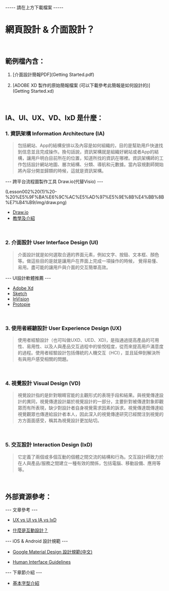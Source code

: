 ----- 請在上方下載檔案 -----

網⾴設計 & 介⾯設計？
======

&nbsp;

範例檔內含：
------

1. [介面設計簡報PDF](Getting Started.pdf)

2. [ADOBE XD 製作的原始簡報檔案 (可以下載參考此簡報是如何設計的)](Getting Started.xd)

&nbsp;

IA、UI、UX、VD、IxD 是什麼：
------

### 1. 資訊架構 Information Architecture (IA)
> 包括網站、App的結構安排以及內容是如何組織的，目的是幫助用戶快速找到信息並且完成操作。換句話說，資訊架構就是組織好網站或者App的結構，讓用戶明白目前所在的位置，知道所找的資訊在哪裡。資訊架構師的工作包括設計網站地圖、層次結構、分類、導航和元數據。當內容規劃師開始將內容分開並歸類的時候，這就是資訊架構。

--- 跨平台流程圖製作工具 Draw.io(代替Visio) ---

(Lesson002%20(1)%20-%20%E5%9F%BA%E6%9C%AC%E5%AD%97%E5%9E%8B%E4%BB%8B%E7%B4%B9/img/draw.png)

* [Draw.io](https://www.draw.io/)
* [教學及介紹](https://ithelp.ithome.com.tw/articles/10210293?sc=rss.qu)

&nbsp;

### 2. 介面設計 User Interface Design (UI)
> 介面設計就是如何選取合適的界面元素，例如文字、按鈕、文本框、顏色等。做這些目的是就是讓用戶在界面上完成一項操作的時候， 覺得易懂、易用。盡可能的讓用戶與介面的交互簡單高效。

--- UI設計軟體推薦 ---

* [Adobe Xd](https://www.adobe.com/tw/products/xd.html)
* [Sketch](https://www.sketch.com/)
* [InVision](https://www.invisionapp.com/)
* [Protopie](http://pxlme.me/veInML62)

&nbsp;

### 3. 使用者經驗設計 User Experience Design (UX)
> 使用者經驗設計（也可叫做UXD、UED、XD)，是指通過提高產品的可用性、易用性、以及人與產品交互過程中的愉悅程度，從而來提高用戶滿意度的過程。使用者經驗設計包括傳統的人機交互（HCI），並且延伸到解決所有與用戶感受相關的問題。

&nbsp;

### 4. 視覺設計 Visual  Design (VD)
> 視覺設計指的是針對眼睛官能的主觀形式的表現手段和結果。與視覺傳達設計的異同，視覺傳達設計屬於視覺設計的一部分，主要針對被傳達對象即觀眾而有所表現，缺少對設計者自身視覺需求因素的訴求。視覺傳達既傳達給視覺觀眾也傳達給設計者本人，因此深入的視覺傳達研究已經關注到視覺的方方面面感受，稱其為視覺設計更加貼切。

&nbsp;

### 5. 交互設計 Interaction Design (IxD)
> 它定義了兩個或多個互動的個體之間交流的結構和行為。交互設計師致力於在人與產品/服務之間建立一種有效的關係，包括電腦、移動設備、應用等等。

&nbsp;

外部資源參考：
------

--- 文章參考 ---

* [UX vs UI vs IA vs IxD](https://uxplanet.org/ux-vs-ui-vs-ia-vs-ixd-4-confusing-digital-design-terms-defined-1ae2f82418c7)

* [什麼是互動設計？](https://blog.akanelee.me/posts/166419-an-introduction-to-interaction-design/)

--- iOS & Android 設計規範 ---

* [Google Material Design 設計規範(中文)](https://wcc723.gitbooks.io/google_design_translate/material-design-introduction.html)

* [Human Interface Guidelines](https://developer.apple.com/design/human-interface-guidelines/)

--- 下章節介紹 ---

* [基本字型介紹](https://github.com/Barry028/Ui-Design/tree/master/Lesson002%20(1)%20-%20%E5%9F%BA%E6%9C%AC%E5%AD%97%E5%9E%8B%E4%BB%8B%E7%B4%B9)
